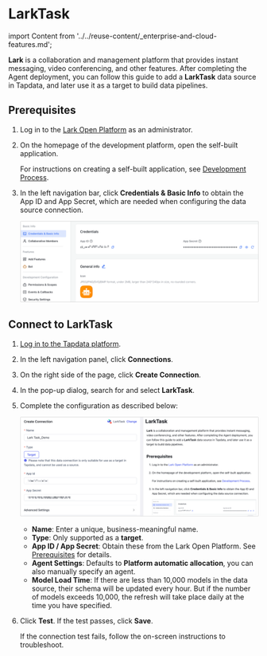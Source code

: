 # LarkTask
import Content from '../../reuse-content/_enterprise-and-cloud-features.md';

<Content />

**Lark** is a collaboration and management platform that provides instant messaging, video conferencing, and other features. After completing the Agent deployment, you can follow this guide to add a **LarkTask** data source in Tapdata, and later use it as a target to build data pipelines.

## Prerequisites

1. Log in to the [Lark Open Platform](https://open.feishu.cn/app) as an administrator.

2. On the homepage of the development platform, open the self-built application.

   For instructions on creating a self-built application, see [Development Process](https://open.feishu.cn/document/develop-process/self-built-application-development-process).

3. In the left navigation bar, click **Credentials & Basic Info** to obtain the App ID and App Secret, which are needed when configuring the data source connection.

   ![Obtain App AK](../../images/obtain_feishu_app_ak.png)

## Connect to LarkTask

1. [Log in to the Tapdata platform](../../user-guide/log-in.md).

2. In the left navigation panel, click **Connections**.

3. On the right side of the page, click **Create Connection**.

4. In the pop-up dialog, search for and select **LarkTask**.

5. Complete the configuration as described below:

   ![Lark Task Connection Settings](../../images/lark-task_connection_setting.png)

   - **Name**: Enter a unique, business-meaningful name.
   - **Type**: Only supported as a **target**.
   - **App ID / App Secret**: Obtain these from the Lark Open Platform. See [Prerequisites](#prerequisites) for details.
   - **Agent Settings**: Defaults to **Platform automatic allocation**, you can also manually specify an agent.
   - **Model Load Time**: If there are less than 10,000 models in the data source, their schema will be updated every hour. But if the number of models exceeds 10,000, the refresh will take place daily at the time you have specified.

6. Click **Test**. If the test passes, click **Save**.

   If the connection test fails, follow the on-screen instructions to troubleshoot.
